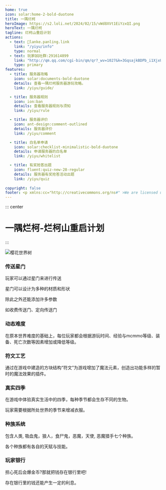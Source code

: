 ```yaml
---
home: true
icon: solar:home-2-bold-duotone
title: 一隅烂柯
heroImage: https://s2.loli.net/2024/02/15/vWd8XVt1EiYzxQI.png
heroText: 一隅烂柯
tagline: 烂柯山重启计划
actions:
  - text: 🔗lanke.panling.link
    link: "/yiyu/info"
    type: normal
  - text: 玩家QQ社群:291614899
    link: "http://qm.qq.com/cgi-bin/qm/qr?_wv=1027&k=3GqsajkBDPb_i1XjxUwRlv1L9oX7cCTL&authKey=ziPRaeDcJRHemOVPcOfQep3zzgLDyVQfw9jrAj0UhsryVHWqrOXIqp1T1i8Dm3Ku&noverify=0&group_code=291614899"
    type: primary
features:
  - title: 服务器攻略
    icon: solar:documents-bold-duotone
    details: 查看一隅烂柯服务器游玩攻略。
    link: /yiyu/guide/

  - title: 服务器规则
    icon: ion:ban
    details: 查看服务器规则与须知
    link: /yiyu/rule

  - title: 服务器评价
    icon: ant-design:comment-outlined
    details: 服务器评价
    link: /yiyu/comment

  - title: 白名单申请
    icon: solar:checklist-minimalistic-bold-duotone
    details: 申请服务器的白名单
    link: /yiyu/whitelist

  - title: 有奖抢答出题
    icon: fluent:quiz-new-28-regular
    details: 服务器有奖抢答活动出题
    link: /yiyu/quiz
  
copyright: false
footer: <p xmlns:cc="http://creativecommons.org/ns#" >We are licensed under <a href="http://creativecommons.org/licenses/by/4.0/?ref=chooser-v1" target="_blank" rel="license noopener noreferrer" style="display:inline-block;">CC BY 4.0<img style="height:22px!important;margin-left:3px;vertical-align:text-bottom;" src="https://mirrors.creativecommons.org/presskit/icons/cc.svg?ref=chooser-v1"><img style="height:22px!important;margin-left:3px;vertical-align:text-bottom;" src="https://mirrors.creativecommons.org/presskit/icons/by.svg?ref=chooser-v1"></a></p><br />网站所涉及的公司名称、商标、产品等均为其各自所有者的资产，仅供识别。涉及游戏内的剧情文本为MayorTW & 紅石口袋所有。<br />"Minecraft"以及"我的世界"为美国微软公司的商标 本站与微软公司没有从属关系。| © 2015 - 2024 3ON EM
---
```



::: center
# 一隅烂柯-烂柯山重启计划

::: 

![樱花世界树](https://s2.loli.net/2024/02/07/p1vH3FchZxmaYdl.png)

### 传送星门

玩家可以通过星门来进行传送

星门可以设计为多种的材质和形状

除此之外还能添加许多参数

如收费传送门、定向传送门

### 动态难度

在原本世界难度的基础上，每位玩家都会根据游玩时间、经验与mcmmo等级、装备、死亡次数等因素增加或降低等级。

### 符文工艺

通过在游戏中建造的方块结构“符文”为游戏增加了魔法元素，创造出功能多样的暂时的魔法效果的插件。

### 真实四季

在游戏中体验真实生活中的四季，每种季节都会生存不同的生物。

玩家需要根据所处世界的季节来增减衣服。

### 种族系统

包含人类, 吸血鬼，狼人，食尸鬼，恶魔，天使, 恶魔猎手七个种族。

各个种族都有各自的天赋与技能。

### 玩家银行

担心死后会爆金币?那就把钱存在银行里吧!

存在银行里的钱还能产生一定的利息。
